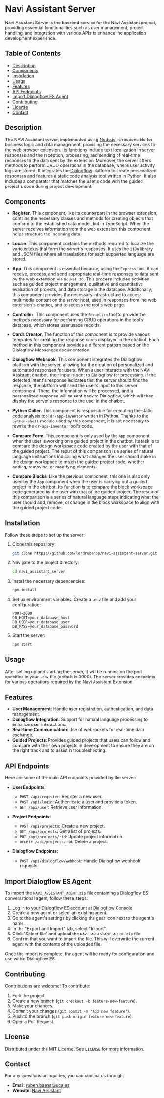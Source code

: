# Navi Assistant Server

Navi Assistant Server is the backend service for the Navi Assistant project, providing essential functionalities such as user management, project handling, and integration with various APIs to enhance the application development experience.

## Table of Contents

- [Description](#description)
- [Components](#components)
- [Installation](#installation)
- [Usage](#usage)
- [Features](#features)
- [API Endpoints](#api-endpoints)
- [Import Dialogflow ES Agent](#import-dialogflow-es-agent)
- [Contributing](#contributing)
- [License](#license)
- [Contact](#contact)

## Description

The NAVI Assistant server, implemented using [Node.js](https://nodejs.org/), is responsible for business logic and data management, providing the necessary services to the web browser extension. Its functions include text localization in server responses and the reception, processing, and sending of real-time responses to the data sent by the extension. Moreover, the server offers methods to perform CRUD operations in the database, where user activity logs are stored. It integrates the [Dialogflow](https://cloud.google.com/dialogflow/) platform to create personalized responses and features a static code analysis tool written in Python. It also includes a comparator that matches the user's code with the guided project's code during project development.


## Components

- **Register**. This component, like its counterpart in the browser extension, contains the necessary classes and methods for creating objects that conform to the established data model, but in TypeScript. When the server receives information from the web extension, this component helps structure the incoming data.

- **Locale**. This component contains the methods required to localize the various texts that form the server's responses. It uses the `i18n` library and JSON files where all translations for each supported language are stored.

- **App**. This component is essential because, using the `Express` tool, it can receive, process, and send appropriate real-time responses to data sent by the web extension via `Socket.IO`. This process includes activities such as guided project management, qualitative and quantitative evaluation of projects, and data storage in the database. Additionally, this component provides the necessary infrastructure to access multimedia content on the server host, used in responses from the web extension's chatbot, and to access the tool's web page.

- **Controller**. This component uses the `Sequelize` tool to provide the methods necessary for performing CRUD operations in the tool's database, which stores user usage records.

- **Cards Creator**. The function of this component is to provide various templates for creating the response cards displayed in the chatbot. Each method in this component provides a different pattern based on the Dialogflow Messenger documentation.

- **Dialogflow Webhook**. This component integrates the Dialogflow platform with the server, allowing for the creation of personalized and automated responses for users. When a user interacts with the NAVI Assistant chatbot, their input is sent to Dialogflow for processing. If the detected intent's response indicates that the server should find the response, the platform will send the user's input to this server component. There, the information will be processed, and a personalized response will be sent back to Dialogflow, which will then display the server's response to the user in the chatbot.

- **Python Caller**. This component is responsible for executing the static code analysis tool `dr-app-inventor` written in Python. Thanks to the `python-shell` module used by this component, it is not necessary to rewrite the `dr-app-inventor` tool's code.

- **Compare Form**. This component is only used by the `App` component when the user is working on a guided project in the chatbot. Its task is to compare the design workspace code created by the user with that of the guided project. The result of this comparison is a series of natural language instructions indicating what changes the user should make in the design workspace to match the guided project code, whether adding, removing, or modifying elements.

- **Compare Blocks**. Like the previous component, this one is also only used by the `App` component when the user is carrying out a guided project in the chatbot. Its function is to compare the block workspace code generated by the user with that of the guided project. The result of this comparison is a series of natural language steps indicating what the user should add, remove, or change in the block workspace to align with the guided project code.


## Installation

Follow these steps to set up the server:

1. Clone this repository:
    ```bash
    git clone https://github.com/lordrubenbp/navi-assistant-server.git
    ```
2. Navigate to the project directory:
    ```bash
    cd navi_assistant_server
    ```
3. Install the necessary dependencies:
    ```bash
    npm install
    ```
4. Set up environment variables. Create a `.env` file and add your configuration:
    ```plaintext
    PORT=3000
    DB_HOST=your_database_host
    DB_USER=your_database_user
    DB_PASS=your_database_password
    ```
5. Start the server:
    ```bash
    npm start
    ```

## Usage

After setting up and starting the server, it will be running on the port specified in your `.env` file (default is 3000). The server provides endpoints for various operations required by the Navi Assistant Extension.

## Features

- **User Management**: Handle user registration, authentication, and data management.
- **Dialogflow Integration**: Support for natural language processing to enhance user interactions.
- **Real-time Communication**: Use of websockets for real-time data exchange.
- **Guided Projects**: Provides guided projects that users can follow and compare with their own projects in development to ensure they are on the right track and to assist in troubleshooting.

## API Endpoints

Here are some of the main API endpoints provided by the server:

- **User Endpoints**:
    - `POST /api/register`: Register a new user.
    - `POST /api/login`: Authenticate a user and provide a token.
    - `GET /api/user`: Retrieve user information.

- **Project Endpoints**:
    - `POST /api/projects`: Create a new project.
    - `GET /api/projects`: Get a list of projects.
    - `PUT /api/projects/:id`: Update project information.
    - `DELETE /api/projects/:id`: Delete a project.

- **Dialogflow Endpoints**:
    - `POST /api/dialogflow/webhook`: Handle Dialogflow webhook requests.
 
## Import Dialogflow ES Agent

To import the `NAVI_ASSISTANT_AGENT.zip` file containing a Dialogflow ES conversational agent, follow these steps:

1. Log in to your Dialogflow ES account at [Dialogflow Console](https://dialogflow.cloud.google.com/).
2. Create a new agent or select an existing agent.
3. Go to the agent's settings by clicking the gear icon next to the agent's name.
4. In the "Export and Import" tab, select "Import".
5. Click "Select file" and upload the `NAVI_ASSISTANT_AGENT.zip` file.
6. Confirm that you want to import the file. This will overwrite the current agent with the contents of the uploaded file.

Once the import is complete, the agent will be ready for configuration and use within Dialogflow ES.

## Contributing

Contributions are welcome! To contribute:

1. Fork the project.
2. Create a new branch (`git checkout -b feature-new-feature`).
3. Make your changes.
4. Commit your changes (`git commit -m 'Add new feature'`).
5. Push to the branch (`git push origin feature-new-feature`).
6. Open a Pull Request.

## License

Distributed under the MIT License. See `LICENSE` for more information.

## Contact

For any questions or inquiries, you can contact us through:

- **Email**: ruben.baena@uca.es
- **Website**: [Navi Assistant](https://naviassistant.com/)
